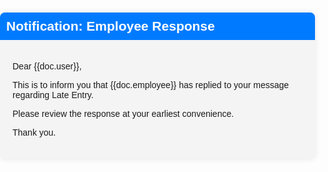 <!DOCTYPE html>
<html lang="en">
<head>
    <meta charset="UTF-8">
    <meta name="viewport" content="width=device-width, initial-scale=1.0">
    <title>Notification: Employee Response</title>
</head>
<body style="font-family: Arial, sans-serif; margin: 0; padding: 0;">
    <div style="max-width: 600px; margin: 20px auto; background-color: #f4f4f4; border-radius: 8px; box-shadow: 0 0 10px rgba(0, 0, 0, 0.1);">
        <div style="background-color: #007bff; color: #fff; padding: 10px; border-radius: 8px 8px 0 0;">
            <h2 style="margin: 0;">Notification: Employee Response</h2>
        </div>
        <div style="padding: 20px;">
            <p>Dear {{doc.user}},</p>
            <p>This is to inform you that {{doc.employee}} has replied to your message regarding Late Entry.</p>
            <p>Please review the response at your earliest convenience.</p>
            <p>Thank you.</p>
        </div>
    </div>
</body>
</html>

